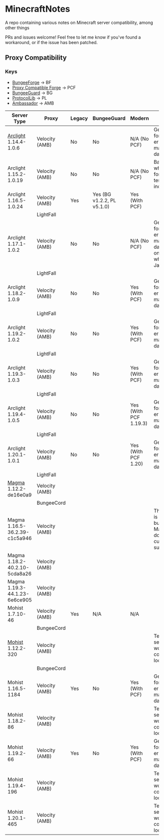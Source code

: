 # MinecraftNotes
A repo containing various notes on Minecraft server compatibility, among other things

PRs and issues welcome! Feel free to let me know if you've found a workaround, or if the issue has been patched.

## Proxy Compatibility
### Keys
- [BungeeForge](https://github.com/caunt/BungeeForge) -> BF
- [Proxy Compatible Forge](https://github.com/adde0109/Proxy-Compatible-Forge) -> PCF
- [BungeeGuard](https://github.com/lucko/BungeeGuard) -> BG
- [ProtocolLib](https://github.com/dmulloy2/ProtocolLib) -> PL
- [Ambassador](https://github.com/adde0109/Ambassador) -> AMB

| Server Type                   | Proxy          | Legacy      | BungeeGuard                | Modern         | Notes |
| ----------------------------- | -------------- | ----------- | -------------------------- | -------------- | --- |
| [Arclight](https://github.com/IzzelAliz/Arclight) 1.14.4-1.0.6         | Velocity (AMB) | No          | No                         | N/A (No PCF)   | Generic forwarding error, malformed data |
| Arclight 1.15.2-1.0.19        | Velocity (AMB) | No          | No                         | N/A (No PCF)   | Bad packet when forwarding, test inconclusive |
| Arclight 1.16.5-1.0.24        | Velocity (AMB) | Yes         | Yes (BG v1.2.2, PL v5.1.0) | Yes (With PCF) | |
|                               | LightFall      |             |                            |                | |
| Arclight 1.17.1-1.0.2         | Velocity (AMB) | No          | No                         | N/A (No PCF)   | Generic forwarding error, malformed data. Would only start when using Java 16 |
|                               | LightFall      |             |                            |                | |
| Arclight 1.18.2-1.0.9         | Velocity (AMB) | No          | No                         | Yes (With PCF) | Generic forwarding error, malformed data |
|                               | LightFall      |             |                            |                | |
| Arclight 1.19.2-1.0.2         | Velocity (AMB) | No          | No                         | Yes (With PCF) | Generic forwarding error, malformed data |
|                               | LightFall      |             |                            |                | |
| Arclight 1.19.3-1.0.3         | Velocity (AMB) | No          | No                         | Yes (With PCF) | Generic forwarding error, malformed data |
|                               | LightFall      |             |                            |                | |
| Arclight 1.19.4-1.0.5         | Velocity (AMB) | No          | No                         | Yes (With PCF 1.19.3) | Generic forwarding error, malformed data |
|                               | LightFall      |             |                            |                | |
| Arclight 1.20.1-1.0.1         | Velocity (AMB) | No          | No                         | Yes (With PCF 1.20) | Generic forwarding error, malformed data |
|                               | LightFall      |             |                            |                | |
| [Magma](https://magmafoundation.org/) 1.12.2-de16e0a9         | Velocity (AMB) |             |                            |                | |
|                               | BungeeCord     |             |                            |                | |
| Magma 1.16.5-36.2.39-c1c5a946 | Velocity (AMB) |             |                            |                | This version is full of bugs and Magma doesn't currently support it |
| Magma 1.18.2-40.2.10-5cda8a26 | Velocity (AMB) |             |                            |                | |
| Magma 1.19.3-44.1.23-6e6ce905 | Velocity (AMB) |             |                            |                | |
| Mohist 1.7.10-46              | Velocity (AMB) | Yes         | N/A                        | N/A            | |
|                               | BungeeCord     |             |                            |                | |
| [Mohist](https://mohistmc.com/) 1.12.2-320             | Velocity (AMB) |             |                            |                | Test failed, server wouldn't connect locally |
|                               | BungeeCord     |             |                            |                | |
| Mohist 1.16.5-1184            | Velocity (AMB) | Yes         | No                         | Yes (With PCF) | Generic forwarding error, malformed data |
| Mohist 1.18.2-86              | Velocity (AMB) |             |                            |                | Test failed, server wouldn't connect locally |
| Mohist 1.19.2-66              | Velocity (AMB) | Yes         | No                         | Yes (With PCF) | Generic forwarding error, malformed data |
| Mohist 1.19.4-196             | Velocity (AMB) |             |                            |                | Test failed, server wouldn't connect locally |
| Mohist 1.20.1-465             | Velocity (AMB) |             |                            |                | Test failed, server wouldn't connect locally |
